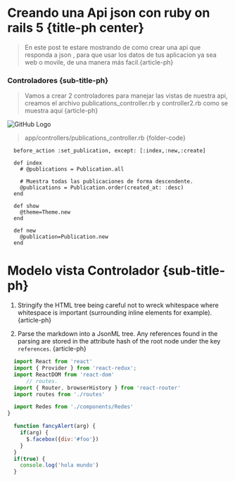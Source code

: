 # Creando una Api json con ruby on rails 5 {title-ph center}

> En este post te estare mostrando de como crear una api que responda
a json , para que usar los datos de tus aplicacion ya sea web o movile, de una manera más facil.{article-ph}

### Controladores {sub-title-ph}
> Vamos a crear 2 controladores para manejar las vistas de nuestra api, creamos el archivo publications_controller.rb y controller2.rb como se muestra aquí {article-ph}


![GitHub Logo]()

> app/controllers/publications_controller.rb {folder-code}

```
  before_action :set_publication, except: [:index,:new,:create]

  def index
    # @publications = Publication.all

    # Muestra todas las publicaciones de forma descendente.
    @publications = Publication.order(created_at: :desc)
  end

  def show
    @theme=Theme.new
  end

  def new
    @publication=Publication.new
  end
```


# Modelo vista Controlador {sub-title-ph}
  1. Stringify the HTML tree being careful not to wreck whitespace where whitespace is important (surrounding inline elements for example). {article-ph}
  
  2. Parse the markdown into a JsonML tree. Any references found in the parsing are stored in the attribute hash of the root node under the key `references`. {article-ph}



```javascript
  import React from 'react'
  import { Provider } from 'react-redux';
  import ReactDOM from 'react-dom'
      // routes.
  import { Router, browserHistory } from 'react-router'
  import routes from './routes'

  import Redes from './components/Redes'
}
```

```javascript
  function fancyAlert(arg) {
    if(arg) {
      $.facebox({div:'#foo'})
    }
  }
  if(true) {
    console.log('hola mundo')
  }
```
